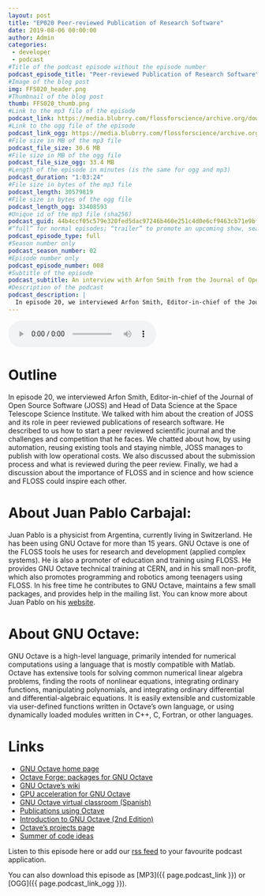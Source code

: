 ```yaml
---
layout: post
title: "EP020 Peer-reviewed Publication of Research Software"
date: 2019-08-06 00:00:00
author: Admin
categories: 
 - developer
 - podcast
#Title of the podcast episode without the episode number
podcast_episode_title: "Peer-reviewed Publication of Research Software"
#Image of the blog post
img: FFS020_header.png
#Thumbnail of the blog post
thumb: FFS020_thumb.png
#Link to the mp3 file of the episode
podcast_link: https://media.blubrry.com/flossforscience/archive.org/download/flossforscienceep020arfonsmithjoss/FLOSSforscience_EP020_Arfon_Smith_JOSS.mp3
#Link to the ogg file of the episode
podcast_link_ogg: https://media.blubrry.com/flossforscience/archive.org/download/flossforscienceep020arfonsmithjoss/FLOSSforscience_EP020_Arfon_Smith_JOSS.ogg
#File size in MB of the mp3 file
podcast_file_size: 30.6 MB
#File size in MB of the ogg file
podcast_file_size_ogg: 33.4 MB
#Length of the episode in minutes (is the same for ogg and mp3)
podcast_duration: "1:03:24"
#File size in bytes of the mp3 file
podcast_length: 30579819
#File size in bytes of the ogg file
podcast_length_ogg: 33408593
#Unique id of the mp3 file (sha256)
podcast_guid: 44b4ccf05c579e320fed5dac97246b460e251c4d0e6cf9463cb71e9bf12d5ed1
#“full” for normal episodes; “trailer” to promote an upcoming show, season, or episode; or “bonus” for extra content related to a show, season, or episode.
podcast_episode_type: full
#Season number only
podcast_season_number: 02
#Episode number only
podcast_episode_number: 008
#Subtitle of the episode 
podcast_subtitle: An interview with Arfon Smith from the Journal of Open Source Software
#Description of the podcast
podcast_description: |
  In episode 20, we interviewed Arfon Smith, Editor-in-chief of the Journal of Open Source Software (JOSS) and Head of Data Science at the Space Telescope Science Institute. We talked with him about the creation of JOSS and its role in peer reviewed publications of research software. He described to us how to start a peer reviewed scientific journal and the challenges and competition that he faces. We chatted about how, by using automation, reusing existing tools and staying nimble, JOSS manages to publish with low operational costs. We also discussed about the submission process and what is reviewed during the peer review. Finally, we had a discussion about the importance of FLOSS and  in science and how science and FLOSS could inspire each other. 
---
```


<audio controls>
  <source src="{{ page.podcast_link_ogg }}" type="audio/ogg">
  <source src="{{ page.podcast_link }}" type="audio/mpeg">
Your browser does not support the audio element.
</audio>

# Outline

In episode 20, we interviewed Arfon Smith, Editor-in-chief of the Journal of Open Source Software (JOSS) and Head of Data Science at the Space Telescope Science Institute. We talked with him about the creation of JOSS and its role in peer reviewed publications of research software. He described to us how to start a peer reviewed scientific journal and the challenges and competition that he faces. We chatted about how, by using automation, reusing existing tools and staying nimble, JOSS manages to publish with low operational costs. We also discussed about the submission process and what is reviewed during the peer review. Finally, we had a discussion about the importance of FLOSS and  in science and how science and FLOSS could inspire each other. 

# About Juan Pablo Carbajal:

Juan Pablo is a physicist from Argentina, currently living in Switzerland. He has been using GNU Octave for more than 15 years. GNU Octave is one of the FLOSS tools he uses for research and development (applied complex systems). He is also a promoter of education and training using FLOSS. He provides GNU Octave technical training at CERN, and in his small non-profit, which also promotes programming and robotics among teenagers using FLOSS. In his free time he contributes to GNU Octave, maintains a few small packages, and provides help in the mailing list. You can know more about Juan Pablo on his [website](https://sites.google.com/site/juanpicarbajal).

# About GNU Octave:

GNU Octave is a high-level language, primarily intended for numerical computations using a language that is mostly compatible with Matlab. Octave has extensive tools for solving common numerical linear algebra problems, finding the roots of nonlinear equations, integrating ordinary functions, manipulating polynomials, and integrating ordinary differential and differential-algebraic equations. It is easily extensible and customizable via user-defined functions written in Octave’s own language, or using dynamically loaded modules written in C++, C, Fortran, or other languages.

# Links

* [GNU Octave home page](www.octave.org)
* [Octave Forge: packages for GNU Octave](https://octave.sourceforge.io/)
* [GNU Octave’s wiki](https://wiki.octave.org)
* [GPU acceleration for GNU Octave](https://sourceforge.net/projects/octave-ocl/)
* [GNU Octave virtual classroom (Spanish)](https://sites.google.com/site/octavecole/)
* [Publications using Octave](https://wiki.octave.org/Publications_using_Octave)
* [Introduction to GNU Octave (2nd Edition)](https://www.lulu.com/shop/jason-lachniet/introduction-to-gnu-octave/paperback/product-23933033.html)
* [Octave’s projects page](https://wiki.octave.org/Projects)
* [Summer of code ideas](https://wiki.octave.org/Summer_of_Code_Project_Ideas)


Listen to this episode here or add our [rss feed](https://flossforscience.com/feed.xml) to your favourite podcast application. 

You can also download this episode as [MP3]({{ page.podcast_link }}) or [OGG]({{ page.podcast_link_ogg }}). 
